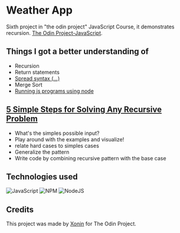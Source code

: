 # Weather App

Sixth project in "the odin project" JavaScript Course, it demonstrates recursion. [The Odin Project-JavaScript](https://www.theodinproject.com/paths/full-stack-javascript/courses/javascript).

## Things I got a better understanding of

- Recursion
- Return statements
- [Spread syntax (...)](https://developer.mozilla.org/en-US/docs/Web/JavaScript/Reference/Operators/Spread_syntax)
- Merge Sort
- [Running js programs using node](https://github.com/nodejs/nodejs.dev/blob/aa4239e87a5adc992fdb709c20aebb5f6da77f86/content/learn/command-line/node-run-cli.en.md)

## [5 Simple Steps for Solving Any Recursive Problem](https://youtu.be/ngCos392W4w)

- What's the simples possible input?
- Play around with the examples and visualize!
- relate hard cases to simples cases
- Generalize the pattern
- Write code by combining recursive pattern with the base case

## Technologies used

![JavaScript](https://img.shields.io/badge/javascript-%23323330.svg?style=for-the-badge&logo=javascript&logoColor=%23F7DF1E)
![NPM](https://img.shields.io/badge/NPM-%23CB3837.svg?style=for-the-badge&logo=npm&logoColor=white)
![NodeJS](https://img.shields.io/badge/node.js-6DA55F?style=for-the-badge&logo=node.js&logoColor=white)

## Credits

This project was made by [Xonin](https://github.com/xonin-hush) for The Odin Project.
